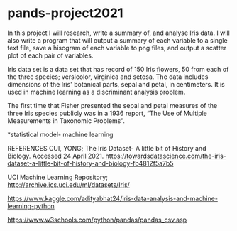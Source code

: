 # pands-project2021
In this project I will research, write a summary of, and analyse Iris data. I will also write a program that will output a summary of each variable to a single text file, save a hisogram of each variable to png files, and output a scatter plot of each pair of variables.

Iris data set is a data set that has record of 150 Iris flowers, 50 from each of the three species; versicolor, virginica and setosa. The data includes dimensions of the Iris' botanical parts, sepal and petal, in centimeters. It is used in machine learning as a discriminant analysis problem. 

The first time that Fisher presented the sepal and petal measures of the three Iris species publicly was in a 1936 report, “The Use of Multiple Measurements in Taxonomic Problems”.

*statistical model- machine learning




REFERENCES
CUI, YONG; The Iris Dataset- A little bit of History and Biology. Accessed 24 April 2021. https://towardsdatascience.com/the-iris-dataset-a-little-bit-of-history-and-biology-fb4812f5a7b5

UCI Machine Learning Repository; http://archive.ics.uci.edu/ml/datasets/Iris/

https://www.kaggle.com/adityabhat24/iris-data-analysis-and-machine-learning-python

https://www.w3schools.com/python/pandas/pandas_csv.asp
